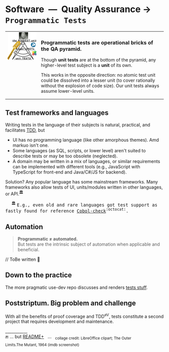 # Software &nbsp;&mdash;&nbsp; Quality Assurance &rarr; `Programmatic Tests`

<table><tr valign="top"><td><picture><img width="400px" alt="&nbsp;Software tests pyramid" src="../../../_rsc/_img/illus/tests/test_pyramid-deco-750px.jpg"></picture></td><td>
  
  ### Programmatic tests are operational bricks of the QA pyramid.
  
  Though **unit tests** are at the bottom of the pyramid, any higher-level test subject is a **unit** of its own.
  
  This works in the opposite direction: no atomic test unit could be dissolved into a lesser unit (to cover rationally without the explosion of code size). 
  Our unit tests always assume lower-level units.
</td></tr></table>

## Test frameworks and languages

Writing tests in the language of their subjects is natural, practical, and facilitates [TDD](../asDrive), but

- UI has no programming language (like other amorphous themes). Amd markuo isn't one.
- Some languages (as SQL, scripts, or lower level) aren't suited to describe tests or may be too obsolete (neglected).
- A domain may be written in a mix of languages, or similar requirements can be implemented with different tools (e.g., JavaScript with TypeScript for front-end and Java/C#/JS for backend).

Solution? Any popular language has some mainstream frameworks. Many frameworks also allow tests of UI, units/modules written in other languages, or API.<sup>🏛️</sup>

&nbsp; &nbsp; &nbsp;<sup>🏛️</sup> <samp> E.g., even old and rare languages got test support as fastly found for reference [Cobol-check](https://github.com/openmainframeproject/cobol-check)<sup>:octocat:</sup>.</samp>

## Automation

<blockquote><b>Programmatic ≠ automated.</b><br />But tests are the intrinsic subject of automation when applicable and beneficial.</blockquote>

// ToBe written 🚧

## Down to the practice

The more pragmatic use-dev repo discusses and renders [tests stuff](https://github.com/Kyriosity/use-dev/tree/main/README+/tests).

## Poststriptum. Big problem and challenge

With all the benefits of proof coverage and TDD<sup>eV</sup>, tests constitute a second project that requires development and maintenance. 

\___________\
🔚 ... but [README+](README+) &nbsp; ... &nbsp; <sub>collage credit: LibreOffice clipart; The Outer Limits.The&nbsp;Mutant, 1964 (imdb screenshot)</sub>
